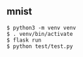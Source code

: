 ## mnist

```console
$ python3 -m venv venv
$ . venv/bin/activate 
$ flask run
$ python test/test.py
```